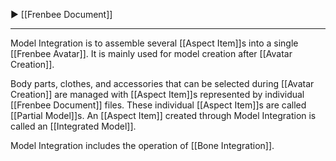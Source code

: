▶ [[Frenbee Document]]

---

Model Integration is to assemble several [[Aspect Item]]s into a single [[Frenbee Avatar]]. It is mainly used for model creation after [[Avatar Creation]].

Body parts, clothes, and accessories that can be selected during [[Avatar Creation]] are managed with [[Aspect Item]]s represented by individual [[Frenbee Document]] files.
These individual [[Aspect Item]]s are called [[Partial Model]]s.
An [[Aspect Item]] created through Model Integration is called an [[Integrated Model]].

Model Integration includes the operation of [[Bone Integration]].
